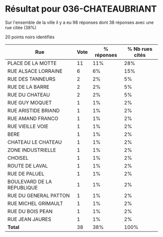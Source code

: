# Résultat pour 036-CHATEAUBRIANT

Sur l'ensemble de la ville il y a eu 98 réponses dont 38 réponses avec une rue citée (38%)

20 points noirs identifiés

| Rue | Vote | % réponses | % Nb rues cités|
|-----|------|------------|----------------|
| PLACE DE LA MOTTE | 11 | 11% | 28%|
| RUE ALSACE LORRAINE | 6 | 6% | 15%|
| RUE DES TANNEURS | 2 | 2% | 5%|
| RUE DE LA BARRE | 2 | 2% | 5%|
| RUE DU CHATEAU | 2 | 2% | 5%|
| RUE GUY MOQUET | 1 | 1% | 2%|
| RUE ARISTIDE BRIAND | 1 | 1% | 2%|
| RUE AMAND FRANCO | 1 | 1% | 2%|
| RUE VIEILLE VOIE | 1 | 1% | 2%|
| BERE | 1 | 1% | 2%|
| CHATEAU LE CHATEAU | 1 | 1% | 2%|
| ZONE INDUSTRIELLE | 1 | 1% | 2%|
| CHOISEL | 1 | 1% | 2%|
| ROUTE DE LAVAL | 1 | 1% | 2%|
| RUE DE PALUEL | 1 | 1% | 2%|
| BOULEVARD DE LA REPUBLIQUE | 1 | 1% | 2%|
| RUE DU GENERAL PATTON | 1 | 1% | 2%|
| RUE MICHEL GRIMAULT | 1 | 1% | 2%|
| RUE DU BOIS PEAN | 1 | 1% | 2%|
| RUE JEAN JAURES | 1 | 1% | 2%|
| **Total** | 38 | 38% | 100%|
